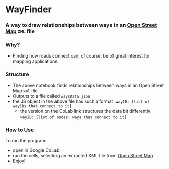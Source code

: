 # WayFinder
### A way to draw relationships between ways in an [Open Street Map](https://www.openstreetmap.org/) ``XML`` file

### Why?
- Finding how roads connect can, of course, be of great interest for mapping applications

### Structure
- The above notebook finds relationships between ways in an Open Street Map ``xml`` file
- Outputs to a file called ``waysData.json``
- the JS object in the above file has such a format: ``wayID: [list of wayIDs that connect to it]``
  - the version on the CoLab link structures the data bit differently: ``wayID: [list of nodes: ways that connect to it]``

### How to Use
To run the program:
- open in Google CoLab
- run the cells, selecting an extracted XML file from [Open Street Map](https://www.openstreetmap.org/#map=19/28.60952/-81.21443)
- Enjoy!
